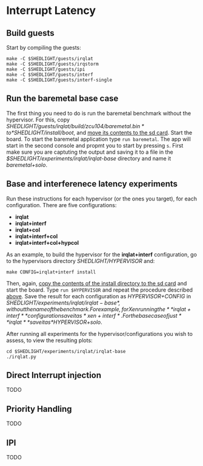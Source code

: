 # Interrupt Latency

## Build guests

Start by compiling the guests:

```
make -C $SHEDLIGHT/guests/irqlat
make -C $SHEDLIGHT/guests/irqstorm
make -C $SHEDLIGHT/guests/ipi
make -C $SHEDLIGHT/guests/interf
make -C $SHEDLIGHT/guests/interf-single
```

## Run the baremetal base case

The first thing you need to do is run the baremetal benchmark without the
hypervisor. For this, copy *$SHEDLIGHT/guests/irqlat/build/zcu104/baremetal.bin*
to *$SHEDLIGHT/install/boot*, and [move its contents to the sd
card](../../README.md#install-the-hypervisors). Start the board. To start the
baremetal application type `run baremetal`. The app will start in the second
console and propmt you to start by pressing `s`. First make sure you are
captuting the output and saving it to a file in the
*$SHEDLIGHT/experiments/irqlat/irqlat-base* directory and name it *baremetal+solo*.

## Base and interferenece latency experiments

Run these instructions for each hypervisor (or the ones you target), for each
 configuration. There are five configurations:

* **irqlat**
* **irqlat+interf**
* **irqlat+col**
* **irqlat+interf+col**
* **irqlat+interf+col+hypcol**

As an example, to build the hypervisor for the **irqlat+interf** configuration,
go to the hypervisors directory *$SHEDLIGHT/$HYPERVISOR* and:

```
make CONFIG=irqlat+interf install
```

Then, again, [copy the contents of the install directory to the sd
card](../../README.md#install-the-hypervisors) and start the board. Type `run
$HYPERVISOR` and repeat the procedure described
[above](#run-the-baremetal-base-case). Save the result for each configuration
as *$HYPERVISOR+$CONFIG* in *$SHEDLIGHT/experiments/irqlat/irqlat-base*,
without the name of the benchmark. For example, for Xen running the
**irqlat+interf** configuration save it as *xen+interf*. For the base case of
just **irqlat** save it as *$HYPERVISOR+solo*.

After running all experiments for the hypervisor/configurations you wish to 
assess, to view the resulting plots:

```
cd $SHEDLIGHT/experiments/irqlat/irqlat-base
./irqlat.py
```

## Direct Interrupt injection

TODO

## Priority Handling

TODO

## IPI

TODO
